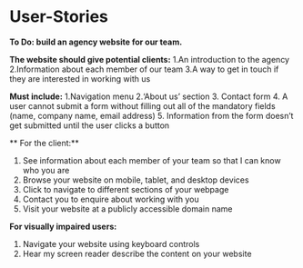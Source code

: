 # User-Stories

**To Do: build an agency website for our team.**

**The website should give potential clients:**
  1.An introduction to the agency
  2.Information about each member of our team
  3.A way to get in touch if they are interested in working with us
  
  **Must include:**
  1.Navigation menu
  2.‘About us’ section
  3. Contact form
  4. A user cannot submit a form without filling out all of the mandatory fields (name, company name, email address)
  5. Information from the form doesn’t get submitted until the user clicks a button

**  For the client:**
  1. See information about each member of your team so that I can know who you are
  2. Browse your website on mobile, tablet, and desktop devices
  3. Click to navigate to different sections of your webpage
  4. Contact you to enquire about working with you
  5. Visit your website at a publicly accessible domain name

  **For visually impaired users:**
  1. Navigate your website using keyboard controls
  2. Hear my screen reader describe the content on your website
